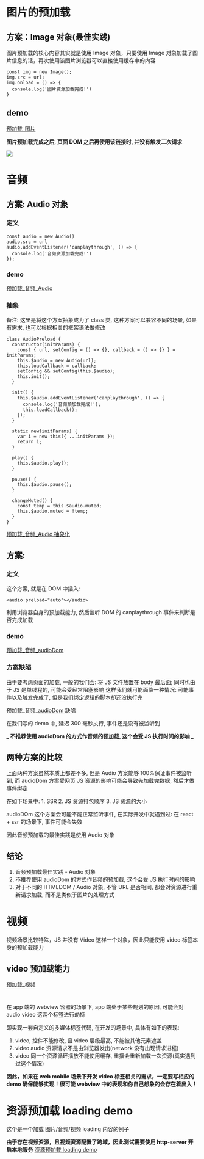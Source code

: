# 图片的预加载

## 方案：Image 对象(最佳实践)

图片预加载的核心内容其实就是使用 Image 对象，只要使用 Image 对象加载了图片信息的话，再次使用该图片浏览器可以直接使用缓存中的内容

```
const img = new Image();
img.src = url;
img.onload = () => {
  console.log('图片资源加载完成!')
}
```

## demo

[预加载\_图片](./demos/%E9%A2%84%E5%8A%A0%E8%BD%BD_%E5%9B%BE%E7%89%87.html)

**图片预加载完成之后, 页面 DOM 之后再使用该链接时, 并没有触发二次请求**

![](./_images/QQ20231015-220654@2x.png)

# 音频

## 方案: Audio 对象

### 定义

```
const audio = new Audio()
audio.src = url
audio.addEventListener('canplaythrough', () => {
  console.log('音频资源加载完成!')
});
```

### demo

[预加载\_音频\_Audio](./demos/%E9%A2%84%E5%8A%A0%E8%BD%BD_%E9%9F%B3%E9%A2%91_audioDom.html)

### 抽象

备注: 这里是将这个方案抽象成为了 class 类, 这种方案可以兼容不同的场景, 如果有需求, 也可以根据相关的框架语法做修改

```
class AudioPreload {
  constructor(initParams) {
    const { url, setConfig = () => {}, callback = () => {} } = initParams;
    this.$audio = new Audio(url);
    this.loadCallback = callback;
    setConfig && setConfig(this.$audio);
    this.init();
  }

  init() {
    this.$audio.addEventListener('canplaythrough', () => {
      console.log('音频预加载完成!');
      this.loadCallback();
    });
  }

  static new(initParams) {
    var i = new this({ ...initParams });
    return i;
  }

  play() {
    this.$audio.play();
  }

  pause() {
    this.$audio.pause();
  }

  changeMuted() {
    const temp = this.$audio.muted;
    this.$audio.muted = !temp;
  }
}
```

[预加载\_音频\_Audio 抽象化](./demos/%E9%A2%84%E5%8A%A0%E8%BD%BD_%E9%9F%B3%E9%A2%91_Audio%E6%8A%BD%E8%B1%A1%E5%8C%96.html)

## 方案: <audio>

### 定义

这个方案, 就是在 DOM 中插入:

```
<audio preload="auto"></audio>
```

利用浏览器自身的预加载能力, 然后监听 DOM 的 canplaythrough 事件来判断是否完成加载

### demo

[预加载\_音频\_audioDom](./demos/%E9%A2%84%E5%8A%A0%E8%BD%BD_%E9%9F%B3%E9%A2%91_audioDom.html)

### 方案缺陷

由于要考虑页面的加载, 一般的我们会: 将 JS 文件放置在 body 最后面; 同时也由于 JS 是单线程的, 可能会受经常阻塞影响
这样我们就可能面临一种情况: 可能事件以及触发完成了, 但是我们绑定逻辑的脚本却还没执行完

[预加载\_音频\_audioDom 缺陷](./demos/%E9%A2%84%E5%8A%A0%E8%BD%BD_%E9%9F%B3%E9%A2%91_audioDom%E7%BC%BA%E9%99%B7.html)

在我们写的 demo 中, 延迟 300 毫秒执行, 事件还是没有被监听到

**_ 不推荐使用 audioDom 的方式作音频的预加载, 这个会受 JS 执行时间的影响 _**

## 两种方案的比较

上面两种方案虽然本质上都差不多, 但是 Audio 方案能够 100%保证事件被监听到, 而 audioDom 方案受网页 JS 资源的影响可能会导致先加载完数据, 然后才做事件绑定

在如下场景中: 1. SSR 2. JS 资源打包顺序 3. JS 资源的大小

audioDOm 这个方案会可能不能正常监听事件, 在实际开发中就遇到过: 在 react + ssr 的场景下, 事件可能会失效

因此音频预加载的最佳实践是使用 Audio 对象

## 结论

1. 音频预加载最佳实践 - Audio 对象
2. 不推荐使用 audioDom 的方式作音频的预加载, 这个会受 JS 执行时间的影响
3. 对于不同的 HTMLDOM / Audio 对象, 不管 URL 是否相同, 都会对资源进行重新请求加载, 而不是类似于图片的处理方式

# 视频

视频场景比较特殊，JS 并没有 Video 这样一个对象，因此只能使用 video 标签本身的预加载能力

## video 预加载能力

[预加载\_视频](./demos/%E9%A2%84%E5%8A%A0%E8%BD%BD_%E8%A7%86%E9%A2%91.html)

# <audio> 和 <video> 标签被 app 端劫持

在 app 端的 webview 容器的场景下, app 端处于某些规划的原因, 可能会对 audio video 这两个标签进行劫持

即实现一套自定义的多媒体标签代码, 在开发的场景中, 具体有如下的表现:

1. video, 控件不能修改, 且 video 层级最高, 不能被其他元素遮盖
2. video audio 资源请求不是由浏览器发出(network 没有出现请求进程)
3. video 同一个资源循环播放不能使用缓存, 重播会重新加载一次资源(真实遇到过这个情况)

**因此，如果在 web mobile 场景下开发 video 标签相关的需求，一定要写相应的 demo 确保能够实现！很可能 webview 中的表现和你自己想象的会存在着出入！**

# 资源预加载 loading demo

这个是一个加载 图片/音频/视频 loading 内容的例子

**由于存在视频资源，且视频资源配置了跨域，因此测试需要使用 http-server 开启本地服务**
[资源预加载 loading demo](./demo/%E8%B5%84%E6%BA%90%E9%A2%84%E5%8A%A0%E8%BD%BDloading.html)
